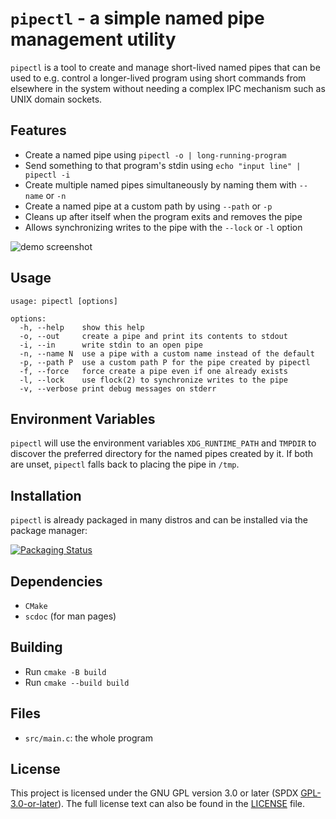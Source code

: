 # `pipectl` - a simple named pipe management utility

`pipectl` is a tool to create and manage short-lived named pipes that can be
used to e.g. control a longer-lived program using short commands from elsewhere
in the system without needing a complex IPC mechanism such as UNIX domain
sockets.

## Features

- Create a named pipe using `pipectl -o | long-running-program`
- Send something to that program's stdin using `echo "input line" | pipectl -i`
- Create multiple named pipes simultaneously by naming them with `--name` or `-n`
- Create a named pipe at a custom path by using `--path` or `-p`
- Cleans up after itself when the program exits and removes the pipe
- Allows synchronizing writes to the pipe with the `--lock` or `-l` option

![demo screenshot](https://user-images.githubusercontent.com/4077106/147712401-7de95c84-a381-44f8-9b67-74507215f14a.png)

## Usage

```
usage: pipectl [options]

options:
  -h, --help    show this help
  -o, --out     create a pipe and print its contents to stdout
  -i, --in      write stdin to an open pipe
  -n, --name N  use a pipe with a custom name instead of the default
  -p, --path P  use a custom path P for the pipe created by pipectl
  -f, --force   force create a pipe even if one already exists
  -l, --lock    use flock(2) to synchronize writes to the pipe
  -v, --verbose print debug messages on stderr
```

## Environment Variables

`pipectl` will use the environment variables `XDG_RUNTIME_PATH` and `TMPDIR` to
discover the preferred directory for the named pipes created by it. If both are
unset, `pipectl` falls back to placing the pipe in `/tmp`.

## Installation

`pipectl` is already packaged in many distros and can be installed via the
package manager:

[![Packaging Status](https://repology.org/badge/vertical-allrepos/pipectl.svg?columns=3)](https://repology.org/project/pipectl/versions)

## Dependencies

- `CMake`
- `scdoc` (for man pages)

## Building

- Run `cmake -B build`
- Run `cmake --build build`

## Files

- `src/main.c`: the whole program

## License

This project is licensed under the GNU GPL version 3.0 or later (SPDX
[GPL-3.0-or-later](https://spdx.org/licenses/GPL-3.0-or-later.html)). The full
license text can also be found in the [LICENSE](/LICENSE) file.
